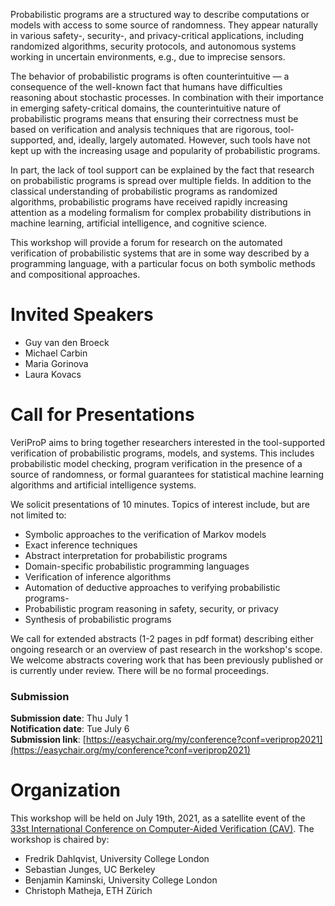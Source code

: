 Probabilistic programs are a structured way to describe computations or models with access to some source of randomness. They appear naturally in various safety-, security-, and privacy-critical applications, including randomized algorithms, security protocols, and autonomous systems working in uncertain environments, e.g., due to imprecise sensors. 

The behavior of probabilistic programs is often counterintuitive — a consequence of the well-known fact that humans have difficulties reasoning about stochastic processes. In combination with their importance in emerging safety-critical domains, the counterintuitive nature of probabilistic programs means that ensuring their correctness must be based on verification and analysis techniques that are rigorous, tool-supported, and, ideally, largely automated. However, such tools have not kept up with the increasing usage and popularity of probabilistic programs.

In part, the lack of tool support can be explained by the fact that research on probabilistic programs is spread over multiple fields. In addition to the classical understanding of probabilistic programs as randomized algorithms, probabilistic programs have received rapidly increasing attention as a modeling formalism for complex probability distributions in machine learning, artificial intelligence, and cognitive science.

This workshop will provide a forum for research on the automated verification of probabilistic systems that are in some way described by a programming language, with a particular focus on both symbolic methods and compositional approaches.

# Invited Speakers

* Guy van den Broeck
* Michael Carbin
* Maria Gorinova
* Laura Kovacs

# Call for Presentations

VeriProP aims to bring together researchers interested in the tool-supported verification of probabilistic programs, models, and systems. This includes probabilistic model checking, program verification in the presence of a source of randomness, or formal guarantees for statistical machine learning algorithms and artificial intelligence systems.

We solicit presentations of 10 minutes. Topics of interest include, but are not limited to:

- Symbolic approaches to the verification of Markov models
- Exact inference techniques
- Abstract interpretation for probabilistic programs
- Domain-specific probabilistic programming languages
- Verification of inference algorithms
- Automation of deductive approaches to verifying probabilistic programs-
- Probabilistic program reasoning in safety, security, or privacy
- Synthesis of probabilistic programs

We call for extended abstracts (1-2 pages in pdf format) describing either ongoing research or an overview of past research in the workshop's scope.
We welcome abstracts covering work that has been previously published or is currently under review. There will be no formal proceedings.

### Submission

**Submission date**: Thu July 1  
**Notification date**: Tue July 6  
**Submission link**: [https://easychair.org/my/conference?conf=veriprop2021](https://easychair.org/my/conference?conf=veriprop2021)

# Organization

This workshop will be held on July 19th, 2021, as a satellite event of the [33st International Conference on Computer-Aided Verification (CAV)](http://i-cav.org/2021/). The workshop is chaired by:

- Fredrik Dahlqvist, University College London
- Sebastian Junges, UC Berkeley
- Benjamin Kaminski, University College London
- Christoph Matheja, ETH Zürich



